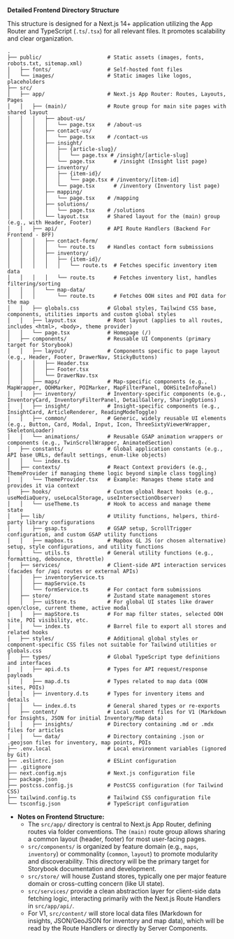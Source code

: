 **Detailed Frontend Directory Structure**

This structure is designed for a Next.js 14+ application utilizing the App Router and TypeScript (`.ts`/`.tsx`) for all relevant files. It promotes scalability and clear organization.

```plaintext
.
├── public/                     # Static assets (images, fonts, robots.txt, sitemap.xml)
│   ├── fonts/                  # Self-hosted font files
│   └── images/                 # Static images like logos, placeholders
├── src/
│   ├── app/                    # Next.js App Router: Routes, Layouts, Pages
│   │   ├── (main)/             # Route group for main site pages with shared layout
│   │   │   ├── about-us/
│   │   │   │   └── page.tsx    # /about-us
│   │   │   ├── contact-us/
│   │   │   │   └── page.tsx    # /contact-us
│   │   │   ├── insight/
│   │   │   │   ├── {article-slug}/
│   │   │   │   │   └── page.tsx # /insight/[article-slug]
│   │   │   │   └── page.tsx      # /insight (Insight list page)
│   │   │   ├── inventory/
│   │   │   │   ├── {item-id}/
│   │   │   │   │   └── page.tsx # /inventory/[item-id]
│   │   │   │   └── page.tsx      # /inventory (Inventory list page)
│   │   │   ├── mapping/
│   │   │   │   └── page.tsx    # /mapping
│   │   │   ├── solutions/
│   │   │   │   └── page.tsx    # /solutions
│   │   │   └── layout.tsx      # Shared layout for the (main) group (e.g., with Header, Footer)
│   │   ├── api/                # API Route Handlers (Backend For Frontend - BFF)
│   │   │   ├── contact-form/
│   │   │   │   └── route.ts    # Handles contact form submissions
│   │   │   ├── inventory/
│   │   │   │   ├── {item-id}/
│   │   │   │   │   └── route.ts  # Fetches specific inventory item data
│   │   │   │   └── route.ts      # Fetches inventory list, handles filtering/sorting
│   │   │   └── map-data/
│   │   │       └── route.ts      # Fetches OOH sites and POI data for the map
│   │   ├── globals.css         # Global styles, Tailwind CSS base, components, utilities imports and custom global styles
│   │   ├── layout.tsx          # Root layout (applies to all routes, includes <html>, <body>, theme provider)
│   │   └── page.tsx            # Homepage (/)
│   ├── components/             # Reusable UI Components (primary target for Storybook)
│   │   ├── layout/             # Components specific to page layout (e.g., Header, Footer, DrawerNav, StickyButtons)
│   │   │   ├── Header.tsx
│   │   │   ├── Footer.tsx
│   │   │   └── DrawerNav.tsx
│   │   ├── maps/               # Map-specific components (e.g., MapWrapper, OOHMarker, POIMarker, MapFilterPanel, OOHSiteInfoPanel)
│   │   ├── inventory/          # Inventory-specific components (e.g., InventoryCard, InventoryFilterPanel, DetailGallery, SharingOptions)
│   │   ├── insight/            # Insight-specific components (e.g., InsightCard, ArticleRenderer, ReadingModeToggle)
│   │   ├── common/             # Generic, widely reusable UI elements (e.g., Button, Card, Modal, Input, Icon, ThreeSixtyViewerWrapper, SkeletonLoader)
│   │   └── animations/         # Reusable GSAP animation wrappers or components (e.g., TwinScrollWrapper, AnimatedSection)
│   ├── constants/              # Global application constants (e.g., API base URLs, default settings, enum-like objects)
│   │   └── index.ts
│   ├── contexts/               # React Context providers (e.g., ThemeProvider if managing theme logic beyond simple class toggling)
│   │   └── ThemeProvider.tsx   # Example: Manages theme state and provides it via context
│   ├── hooks/                  # Custom global React hooks (e.g., useMediaQuery, useLocalStorage, useIntersectionObserver)
│   │   └── useTheme.ts         # Hook to access and manage theme state
│   ├── lib/                    # Utility functions, helpers, third-party library configurations
│   │   ├── gsap.ts             # GSAP setup, ScrollTrigger configuration, and custom GSAP utility functions
│   │   ├── mapbox.ts           # Mapbox GL JS (or chosen alternative) setup, style configurations, and utility functions
│   │   └── utils.ts            # General utility functions (e.g., formatting, debounce, throttle)
│   ├── services/               # Client-side API interaction services (facades for /api routes or external APIs)
│   │   ├── inventoryService.ts
│   │   ├── mapService.ts
│   │   └── formService.ts      # For contact form submissions
│   ├── store/                  # Zustand state management stores
│   │   ├── uiStore.ts          # For global UI states like drawer open/close, current theme, active modal
│   │   ├── mapStore.ts         # For map filter states, selected OOH site, POI visibility, etc.
│   │   └── index.ts            # Barrel file to export all stores and related hooks
│   ├── styles/                 # Additional global styles or component-specific CSS files not suitable for Tailwind utilities or globals.css
│   ├── types/                  # Global TypeScript type definitions and interfaces
│   │   ├── api.d.ts            # Types for API request/response payloads
│   │   ├── map.d.ts            # Types related to map data (OOH sites, POIs)
│   │   ├── inventory.d.ts      # Types for inventory items and details
│   │   └── index.d.ts          # General shared types or re-exports
│   ├── content/                # Local content files for V1 (Markdown for Insights, JSON for initial Inventory/Map data)
│   │   ├── insights/           # Directory containing .md or .mdx files for articles
│   │   └── data/               # Directory containing .json or .geojson files for inventory, map points, POIs
├── .env.local                  # Local environment variables (ignored by Git)
├── .eslintrc.json              # ESLint configuration
├── .gitignore
├── next.config.mjs             # Next.js configuration file
├── package.json
├── postcss.config.js           # PostCSS configuration (for Tailwind CSS)
├── tailwind.config.ts          # Tailwind CSS configuration file
└── tsconfig.json               # TypeScript configuration
```

  - **Notes on Frontend Structure:**
      - The `src/app/` directory is central to Next.js App Router, defining routes via folder conventions. The `(main)` route group allows sharing a common layout (header, footer) for most user-facing pages.
      - `src/components/` is organized by feature domain (e.g., `maps`, `inventory`) or commonality (`common`, `layout`) to promote modularity and discoverability. This directory will be the primary target for Storybook documentation and development.
      - `src/store/` will house Zustand stores, typically one per major feature domain or cross-cutting concern (like UI state).
      - `src/services/` provide a clean abstraction layer for client-side data fetching logic, interacting primarily with the Next.js Route Handlers in `src/app/api/`.
      - For V1, `src/content/` will store local data files (Markdown for insights, JSON/GeoJSON for inventory and map data), which will be read by the Route Handlers or directly by Server Components. 